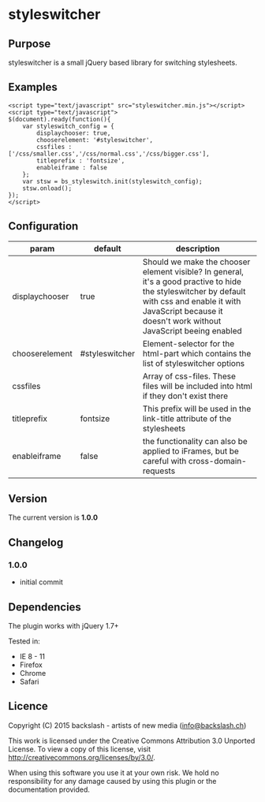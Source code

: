 # styleswitcher
## Purpose
styleswitcher is a small jQuery based library for switching stylesheets.

## Examples
```
<script type="text/javascript" src="styleswitcher.min.js"></script>
<script type="text/javascript">
$(document).ready(function(){
	var styleswitch_config = {
		displaychooser: true,
		chooserelement: '#styleswitcher',
		cssfiles : ['/css/smaller.css','/css/normal.css','/css/bigger.css'],
		titleprefix : 'fontsize',
		enableiframe : false
	};
	var stsw = bs_styleswitch.init(styleswitch_config);
	stsw.onload();
});
</script>
```


## Configuration
| param |	default |	description |
|----- | ------- | --------- |
| displaychooser |	true |	Should we make the chooser element visible? In general, it's a good practive to hide the styleswitcher by default with css and enable it with JavaScript because it doesn't work without JavaScript beeing enabled |
| chooserelement |	#styleswitcher | Element-selector for the html-part which contains the list of styleswitcher options |
| cssfiles |	 |	Array of css-files. These files will be included into html if they don't exist there |
| titleprefix |	fontsize |	This prefix will be used in the link-title attribute of the stylesheets |
| enableiframe |	false |	the functionality can also be applied to iFrames, but be careful with cross-domain-requests|

## Version
The current version is **1.0.0**
## Changelog
### 1.0.0
* initial commit
 
## Dependencies
The plugin works with jQuery 1.7+

Tested in:
* IE 8 - 11
* Firefox
* Chrome
* Safari

## Licence
Copyright (C) 2015 backslash - artists of new media (info@backslash.ch)

This work is licensed under the Creative Commons
Attribution 3.0 Unported License. To view a copy
of this license, visit
http://creativecommons.org/licenses/by/3.0/.
 
When using this software you use it at your own risk. We hold
no responsibility for any damage caused by using this plugin
or the documentation provided.
